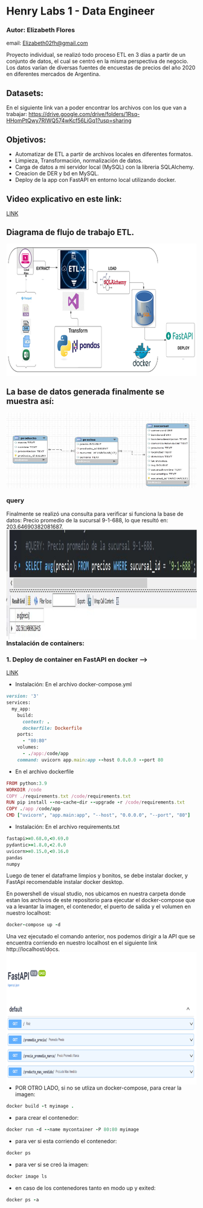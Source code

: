 # Henry Labs 1 - Data Engineer 

###  Autor: Elizabeth Flores
email: Elizabeth02fh@gmail.com

Proyecto individual, se realizó todo proceso ETL en 3 días a partir de un conjunto de datos, el cual se centró en la misma perspectiva de negocio. Los datos varían de diversas fuentes de encuestas de precios del año 2020 en diferentes mercados de Argentina.

## Datasets:
En el siguiente link van a poder encontrar los archivos con los que van a trabajar: https://drive.google.com/drive/folders/1Rsq-HHomPtQwy7RIWQ574wKcf56LiGq1?usp=sharing 

## Objetivos:
- Automatizar de ETL a partir de archivos locales en diferentes formatos.  
- Limpieza, Transformación, normalización de datos.
- Carga de datos a mi servidor local (MySQL) con la libreria SQLAlchemy.
- Creacion de DER y bd en MySQL.
- Deploy de la app con FastAPI en entorno local utilizando docker.

## Video explicativo en este link:
[LINK](https://www.youtube.com/watch?v=8NuuhUJACbQ)

## Diagrama de flujo de trabajo ETL.
<img src="images/pipeline.png" width="650" height="350" align="center">

## La base de datos generada finalmente se muestra así:
<img src="images/DER.JPG" width="800" height="200" align="center">

### query
Finalmente se realizó una consulta para verificar si funciona la base de datos: Precio promedio de la sucursal 9-1-688, lo que resultó en: 203.64690382081687.
<img src="images/answer.JPG" width="700" height="290" align="left">

### Instalación de containers:
### 1. Deploy de container en FastAPI en docker -->
[LINK](https://fastapi.tiangolo.com/deployment/docker/)
- Instalación: En el archivo docker-compose.yml
```rb
version: '3'
services:
  my_app:
    build:
      context: .
      dockerfile: Dockerfile
    ports:
      - "80:80"
    volumes:
      - ./app:/code/app
    command: uvicorn app.main:app --host 0.0.0.0 --port 80
```
- En el archivo dockerfile
```rb
FROM python:3.9
WORKDIR /code
COPY ./requirements.txt /code/requirements.txt
RUN pip install --no-cache-dir --upgrade -r /code/requirements.txt
COPY ./app /code/app
CMD ["uvicorn", "app.main:app", "--host", "0.0.0.0", "--port", "80"]
```
- Instalación: En el archivo requirements.txt
```rb
fastapi>=0.68.0,<0.69.0
pydantic>=1.8.0,<2.0.0
uvicorn>=0.15.0,<0.16.0
pandas
numpy
```
Luego de tener el dataframe limpios y bonitos, se debe instalar docker, y FastApi recomendable instalar docker desktop.

En powershell de visual studio, nos ubicamos en nuestra carpeta donde estan los archivos de este repositorio para ejecutar el docker-compose que va a levantar la imagen, el contenedor, el puerto de salida y el volumen en nuestro localhost:
```rb
docker-compose up -d
```
Una vez ejecutado el comando anterior, nos podemos dirigir a la API que se encuentra corriendo en nuestro localhost en el siguiente link http://localhost/docs.
<img src="images/API.png" width="650" height="350" align="right">

- POR OTRO LADO, si no se utliza un docker-compose, para crear la imagen:
```rb
docker build -t myimage .
```
- para crear el contenedor:
```rb
docker run -d --name mycontainer -P 80:80 myimage
```
- para ver si esta corriendo el contenedor:
```rb
docker ps
```
- para ver si se creó la imagen:
```rb
docker image ls
```
- en caso de los contenedores tanto en modo up y exited:
```rb
docker ps -a
```
